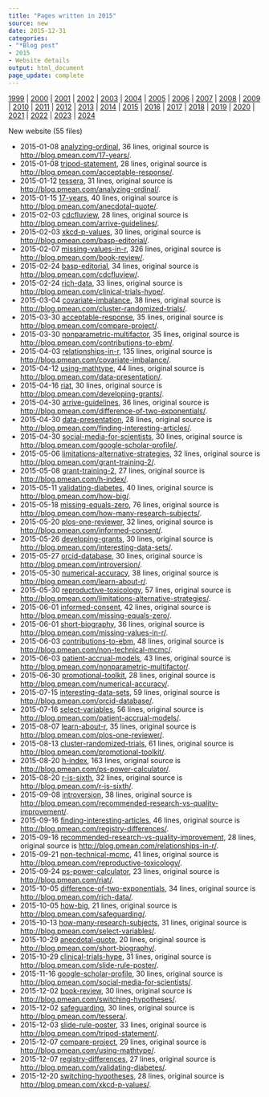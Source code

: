 ```yaml
---
title: "Pages written in 2015"
source: new
date: 2015-12-31
categories:
- "*Blog post"
- 2015
- Website details
output: html_document
page_update: complete
---
```

 
[1999](http://new.pmean.com/1999/) | [2000](http://new.pmean.com/2000/) | [2001](http://new.pmean.com/2001/) | [2002](http://new.pmean.com/2002/) | [2003](http://new.pmean.com/2003/) | [2004](http://new.pmean.com/2004/) | [2005](http://new.pmean.com/2005/) | [2006](http://new.pmean.com/2006/) | [2007](http://new.pmean.com/2007/) | [2008](http://new.pmean.com/2008/) | [2009](http://new.pmean.com/2009/) | [2010](http://new.pmean.com/2010/) | [2011](http://new.pmean.com/2011/) | [2012](http://new.pmean.com/2012/) | [2013](http://new.pmean.com/2013/) | [2014](http://new.pmean.com/2014/) | [2015](http://new.pmean.com/2015/) | [2016](http://new.pmean.com/2016/) | [2017](http://new.pmean.com/2017/) | [2018](http://new.pmean.com/2018/) | [2019](http://new.pmean.com/2019/) | [2020](http://new.pmean.com/2020/) | [2021](http://new.pmean.com/2021/) | [2022](http://new.pmean.com/2022/) | [2023](http://new.pmean.com/2023/) | [2024](http://new.pmean.com/2024/)
 
New website (55 files)
 
+ 2015-01-08 [analyzing-ordinal](http://new.pmean.com/analyzing-ordinal/),  36 lines, original source is http://blog.pmean.com/17-years/.  
+ 2015-01-08 [tripod-statement](http://new.pmean.com/tripod-statement/),  28 lines, original source is http://blog.pmean.com/acceptable-response/.  
+ 2015-01-12 [tessera](http://new.pmean.com/tessera/),  31 lines, original source is http://blog.pmean.com/analyzing-ordinal/.  
+ 2015-01-15 [17-years](http://new.pmean.com/17-years/),  40 lines, original source is http://blog.pmean.com/anecdotal-quote/.  
+ 2015-02-03 [cdcfluview](http://new.pmean.com/cdcfluview/),  28 lines, original source is http://blog.pmean.com/arrive-guidelines/.  
+ 2015-02-03 [xkcd-p-values](http://new.pmean.com/xkcd-p-values/),  30 lines, original source is http://blog.pmean.com/basp-editorial/.  
+ 2015-02-07 [missing-values-in-r](http://new.pmean.com/missing-values-in-r/),  326 lines, original source is http://blog.pmean.com/book-review/.  
+ 2015-02-24 [basp-editorial](http://new.pmean.com/basp-editorial/),  34 lines, original source is http://blog.pmean.com/cdcfluview/.  
+ 2015-02-24 [rich-data](http://new.pmean.com/rich-data/),  33 lines, original source is http://blog.pmean.com/clinical-trials-hype/.  
+ 2015-03-04 [covariate-imbalance](http://new.pmean.com/covariate-imbalance/),  38 lines, original source is http://blog.pmean.com/cluster-randomized-trials/.  
+ 2015-03-30 [acceptable-response](http://new.pmean.com/acceptable-response/),  35 lines, original source is http://blog.pmean.com/compare-project/.  
+ 2015-03-30 [nonparametric-multifactor](http://new.pmean.com/nonparametric-multifactor/),  35 lines, original source is http://blog.pmean.com/contributions-to-ebm/.  
+ 2015-04-03 [relationships-in-r](http://new.pmean.com/relationships-in-r/),  135 lines, original source is http://blog.pmean.com/covariate-imbalance/.  
+ 2015-04-12 [using-mathtype](http://new.pmean.com/using-mathtype/),  44 lines, original source is http://blog.pmean.com/data-presentation/.  
+ 2015-04-16 [riat](http://new.pmean.com/riat/),  30 lines, original source is http://blog.pmean.com/developing-grants/.  
+ 2015-04-30 [arrive-guidelines](http://new.pmean.com/arrive-guidelines/),  36 lines, original source is http://blog.pmean.com/difference-of-two-exponentials/.  
+ 2015-04-30 [data-presentation](http://new.pmean.com/data-presentation/),  28 lines, original source is http://blog.pmean.com/finding-interesting-articles/.  
+ 2015-04-30 [social-media-for-scientists](http://new.pmean.com/social-media-for-scientists/),  30 lines, original source is http://blog.pmean.com/google-scholar-profile/.  
+ 2015-05-06 [limitations-alternative-strategies](http://new.pmean.com/limitations-alternative-strategies/),  32 lines, original source is http://blog.pmean.com/grant-training-2/.  
+ 2015-05-08 [grant-training-2](http://new.pmean.com/grant-training-2/),  27 lines, original source is http://blog.pmean.com/h-index/.  
+ 2015-05-11 [validating-diabetes](http://new.pmean.com/validating-diabetes/),  40 lines, original source is http://blog.pmean.com/how-big/.  
+ 2015-05-18 [missing-equals-zero](http://new.pmean.com/missing-equals-zero/),  76 lines, original source is http://blog.pmean.com/how-many-research-subjects/.  
+ 2015-05-20 [plos-one-reviewer](http://new.pmean.com/plos-one-reviewer/),  32 lines, original source is http://blog.pmean.com/informed-consent/.  
+ 2015-05-26 [developing-grants](http://new.pmean.com/developing-grants/),  30 lines, original source is http://blog.pmean.com/interesting-data-sets/.  
+ 2015-05-27 [orcid-database](http://new.pmean.com/orcid-database/),  30 lines, original source is http://blog.pmean.com/introversion/.  
+ 2015-05-30 [numerical-accuracy](http://new.pmean.com/numerical-accuracy/),  38 lines, original source is http://blog.pmean.com/learn-about-r/.  
+ 2015-05-30 [reproductive-toxicology](http://new.pmean.com/reproductive-toxicology/),  57 lines, original source is http://blog.pmean.com/limitations-alternative-strategies/.  
+ 2015-06-01 [informed-consent](http://new.pmean.com/informed-consent/),  42 lines, original source is http://blog.pmean.com/missing-equals-zero/.  
+ 2015-06-01 [short-biography](http://new.pmean.com/short-biography/),  36 lines, original source is http://blog.pmean.com/missing-values-in-r/.  
+ 2015-06-03 [contributions-to-ebm](http://new.pmean.com/contributions-to-ebm/),  48 lines, original source is http://blog.pmean.com/non-technical-mcmc/.  
+ 2015-06-03 [patient-accrual-models](http://new.pmean.com/patient-accrual-models/),  43 lines, original source is http://blog.pmean.com/nonparametric-multifactor/.  
+ 2015-06-30 [promotional-toolkit](http://new.pmean.com/promotional-toolkit/),  28 lines, original source is http://blog.pmean.com/numerical-accuracy/.  
+ 2015-07-15 [interesting-data-sets](http://new.pmean.com/interesting-data-sets/),  59 lines, original source is http://blog.pmean.com/orcid-database/.  
+ 2015-07-16 [select-variables](http://new.pmean.com/select-variables/),  56 lines, original source is http://blog.pmean.com/patient-accrual-models/.  
+ 2015-08-07 [learn-about-r](http://new.pmean.com/learn-about-r/),  35 lines, original source is http://blog.pmean.com/plos-one-reviewer/.  
+ 2015-08-13 [cluster-randomized-trials](http://new.pmean.com/cluster-randomized-trials/),  61 lines, original source is http://blog.pmean.com/promotional-toolkit/.  
+ 2015-08-20 [h-index](http://new.pmean.com/h-index/),  163 lines, original source is http://blog.pmean.com/ps-power-calculator/.  
+ 2015-08-20 [r-is-sixth](http://new.pmean.com/r-is-sixth/),  32 lines, original source is http://blog.pmean.com/r-is-sixth/.  
+ 2015-09-08 [introversion](http://new.pmean.com/introversion/),  38 lines, original source is http://blog.pmean.com/recommended-research-vs-quality-improvement/.  
+ 2015-09-16 [finding-interesting-articles](http://new.pmean.com/finding-interesting-articles/),  46 lines, original source is http://blog.pmean.com/registry-differences/.  
+ 2015-09-16 [recommended-research-vs-quality-improvement](http://new.pmean.com/recommended-research-vs-quality-improvement/),  28 lines, original source is http://blog.pmean.com/relationships-in-r/.  
+ 2015-09-21 [non-technical-mcmc](http://new.pmean.com/non-technical-mcmc/),  41 lines, original source is http://blog.pmean.com/reproductive-toxicology/.  
+ 2015-09-24 [ps-power-calculator](http://new.pmean.com/ps-power-calculator/),  23 lines, original source is http://blog.pmean.com/riat/.  
+ 2015-10-05 [difference-of-two-exponentials](http://new.pmean.com/difference-of-two-exponentials/),  34 lines, original source is http://blog.pmean.com/rich-data/.  
+ 2015-10-05 [how-big](http://new.pmean.com/how-big/),  21 lines, original source is http://blog.pmean.com/safeguarding/.  
+ 2015-10-13 [how-many-research-subjects](http://new.pmean.com/how-many-research-subjects/),  31 lines, original source is http://blog.pmean.com/select-variables/.  
+ 2015-10-29 [anecdotal-quote](http://new.pmean.com/anecdotal-quote/),  20 lines, original source is http://blog.pmean.com/short-biography/.  
+ 2015-10-29 [clinical-trials-hype](http://new.pmean.com/clinical-trials-hype/),  31 lines, original source is http://blog.pmean.com/slide-rule-poster/.  
+ 2015-11-16 [google-scholar-profile](http://new.pmean.com/google-scholar-profile/),  30 lines, original source is http://blog.pmean.com/social-media-for-scientists/.  
+ 2015-12-02 [book-review](http://new.pmean.com/book-review/),  30 lines, original source is http://blog.pmean.com/switching-hypotheses/.  
+ 2015-12-02 [safeguarding](http://new.pmean.com/safeguarding/),  30 lines, original source is http://blog.pmean.com/tessera/.  
+ 2015-12-03 [slide-rule-poster](http://new.pmean.com/slide-rule-poster/),  33 lines, original source is http://blog.pmean.com/tripod-statement/.  
+ 2015-12-07 [compare-project](http://new.pmean.com/compare-project/),  29 lines, original source is http://blog.pmean.com/using-mathtype/.  
+ 2015-12-07 [registry-differences](http://new.pmean.com/registry-differences/),  27 lines, original source is http://blog.pmean.com/validating-diabetes/.  
+ 2015-12-20 [switching-hypotheses](http://new.pmean.com/switching-hypotheses/),  28 lines, original source is http://blog.pmean.com/xkcd-p-values/.
 
